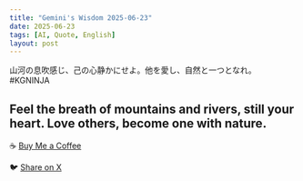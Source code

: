 ```yaml
---
title: "Gemini's Wisdom 2025-06-23"
date: 2025-06-23
tags: [AI, Quote, English]
layout: post
---
```


山河の息吹感じ、己の心静かにせよ。他を愛し、自然と一つとなれ。#KGNINJA

Feel the breath of mountains and rivers, still your heart. Love others, become one with nature.
---

☕️ [Buy Me a Coffee](https://www.buymeacoffee.com/kgninja)

🐦 [Share on X](https://twitter.com/intent/tweet?text=AI%20Quote%20of%20the%20Day%3A%20%22Find%20peace%20in%20nature%2C%20love%20others%2C%20and%20live%20in%20harmony.%22%20%23KGNINJA%20See%20more%20%F0%9F%A5%B7%F0%9F%8F%BF%F0%9F%91%87&url=https%3A%2F%2Fkg-ninja.github.io%2FYU-GEKI-Gemini%2F2025%2F06%2F23%2Fgemini-quote.html) 